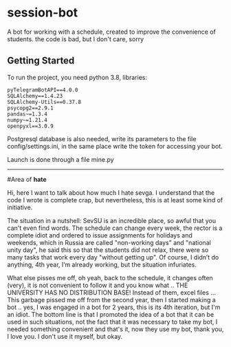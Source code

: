 # session-bot
A bot for working with a schedule, created to improve the convenience of students.
the code is bad, but I don't care, sorry 

Getting Started
------------
To run the project, you need python 3.8, libraries: 

    pyTelegramBotAPI==4.0.0
    SQLAlchemy==1.4.23
    SQLAlchemy-Utils==0.37.8
    psycopg2==2.9.1
    pandas~=1.3.4
    numpy~=1.21.4
    openpyxl==3.0.9

Postgresql database is also needed, write its parameters to the file config/settings.ini, in the same place write the token for accessing your bot.

Launch is done through a file mine.py

---

#Area of **hate**

Hi, here I want to talk about how much I hate sevga. I understand that the code I wrote is complete crap, but nevertheless, this is at least some kind of initiative.

The situation in a nutshell:
SevSU is an incredible place, so awful that you can't even find words. The schedule can change every week, the rector is a complete idiot and ordered to issue assignments for holidays and weekends, which in Russia are called "non-working days" and "national unity day", he said this so that the students did not relax, there were so many tasks that work every day "without getting up". Of course, I didn’t do anything, 4th year, I’m already working, but the situation infuriates.

What else pisses me off, oh yeah, back to the schedule, it changes often (very), it is not convenient to follow it and you know what .. THE UNIVERSITY HAS NO DISTRIBUTION BASE! Instead of them, excel files ... This garbage pissed me off from the second year, then I started making a bot .. yes, I was engaged in a bot for 2 years, this is its 4th iteration, but I'm an idiot. The bottom line is that I promoted the idea of ​​a bot that it can be used in such situations, not the fact that it was necessary to take my bot, I needed something convenient and that's it, now they use my bot, thank you, I love you. I don't use it myself, but okay. 